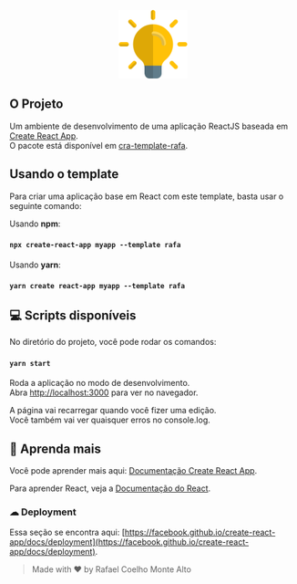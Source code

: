 <p align="center">
    <img alt="Rafa" title="Rafa" width="120px" src="./template/src/lamp.png" />
</p>

## O Projeto

Um ambiente de desenvolvimento de uma aplicação ReactJS baseada em [Create React App](https://github.com/facebook/create-react-app).\
O pacote está disponível em [cra-template-rafa](https://www.npmjs.com/package/cra-template-rafa).

## Usando o template

Para criar uma aplicação base em React com este template, basta usar o seguinte comando:

Usando **npm**:<br />
#### ```npx create-react-app myapp --template rafa```

Usando **yarn**:<br />
#### ```yarn create react-app myapp --template rafa```

## 💻 Scripts disponíveis

No diretório do projeto, você pode rodar os comandos:

#### ```yarn start```

Roda a aplicação no modo de desenvolvimento.\
Abra [http://localhost:3000](http://localhost:3000) para ver no navegador.

A página vai recarregar quando você fizer uma edição.\
Você também vai ver quaisquer erros no console.log.

## 🧠 Aprenda mais

Você pode aprender mais aqui: [Documentação Create React App](https://facebook.github.io/create-react-app/docs/getting-started).

Para aprender React, veja a [Documentação do React](https://reactjs.org/).

### ☁ Deployment

Essa seção se encontra aqui: [https://facebook.github.io/create-react-app/docs/deployment](https://facebook.github.io/create-react-app/docs/deployment).

> Made with ❤ by Rafael Coelho Monte Alto
